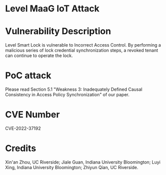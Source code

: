 # Level MaaG IoT Attack

# Vulnerability Description
Level Smart Lock is vulnerable to Incorrect Access Control. By performing a malicious series of lock credential synchronization steps, a revoked tenant can continue to operate the lock.

# PoC attack
Please read Section 5.1 "Weakness 3: Inadequately Defined Causal Consistency in Access Policy Synchronization" of our paper. 

# CVE Number
CVE-2022-37192

# Credits
Xin'an Zhou, UC Riverside; Jiale Guan, Indiana University Bloomington; Luyi Xing, Indiana University Bloomington; Zhiyun Qian, UC Riverside.
